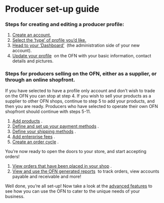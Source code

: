 # Producer set-up guide

### Steps for creating and editing a producer profile:

1. [Create an account.](https://openfoodnetwork.org/user-guide/producer-set-up-guide/create-an-account/)
2. [Select the ‘type’ of profile you’d like.](http://openfoodnetwork.org/platform/user-guide/producer-set-up-guide/producer-profile-types/)
3. [Head to your ‘Dashboard’](http://openfoodnetwork.org/platform/user-guide/producer-set-up-guide/the-dashboard/)
    \(the administration side of your new account\).
4. [Update your profile](https://openfoodnetwork.org/user-guide/producer-set-up-guide/your-profile-2/)
    on the OFN with your basic information, contact details and pictures.

### Steps for producers selling on the OFN, either as a supplier, or through an online shopfront.

If you have selected to have a profile only account and don’t wish to trade on the OFN you can stop at step 4. If you wish to sell your products as a supplier to other OFN shops, continue to step 5 to add your products, and then you are ready. Producers who have selected to operate their own OFN shopfront should continue with steps 5-11.

1. [Add products](http://openfoodnetwork.org/platform/user-guide/producer-set-up-guide/producer_products/)
   .
2. [Define and set up your payment methods](http://openfoodnetwork.org/platform/user-guide/producer-set-up-guide/payment-methods-2/)
   .
3. [Define your shipping methods](http://openfoodnetwork.org/platform/user-guide/producer-set-up-guide/shipping-methods/)
   .
4. [Add enterprise fees](http://openfoodnetwork.org/platform/user-guide/producer-set-up-guide/enterprise-fees/)
   .
5. [Create an order cycle](http://openfoodnetwork.org/platform/user-guide/producer-set-up-guide/order-cycle/)
   .

You’re now ready to open the doors to your store, and start accepting orders!

1. [View orders that have been placed in your shop](http://openfoodnetwork.org/platform/user-guide/producer-set-up-guide/view-orders/)
   .
2. [View and use the OFN generated reports](http://openfoodnetwork.org/platform/user-guide/producer-set-up-guide/reports/)
    to track orders, view accounts payable and receivable and more!

Well done, you’re all set-up! Now take a look at the [advanced features](http://openfoodnetwork.org/platform/user-guide/advanced-features/) to see how you can use the OFN to cater to the unique needs of your business.



